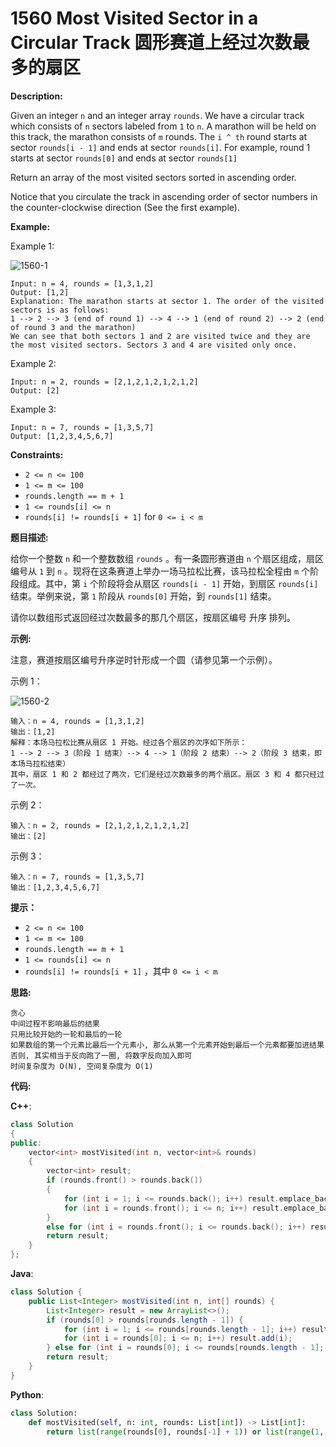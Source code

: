# 1560 Most Visited Sector in  a Circular Track 圆形赛道上经过次数最多的扇区

__Description:__

Given an integer `n` and an integer array `rounds`. We have a circular track which consists of `n` sectors labeled from `1` to `n`. A marathon will be held on this track, the marathon consists of `m` rounds. The `i ^ th` round starts at sector `rounds[i - 1]` and ends at sector `rounds[i]`. For example, round 1 starts at sector `rounds[0]` and ends at sector `rounds[1]`

Return an array of the most visited sectors sorted in ascending order.

Notice that you circulate the track in ascending order of sector numbers in the counter-clockwise direction (See the first example).

__Example:__

Example 1:

![1560-1](https://assets.leetcode.com/uploads/2020/08/14/tmp.jpg)

```text
Input: n = 4, rounds = [1,3,1,2]
Output: [1,2]
Explanation: The marathon starts at sector 1. The order of the visited sectors is as follows:
1 --> 2 --> 3 (end of round 1) --> 4 --> 1 (end of round 2) --> 2 (end of round 3 and the marathon)
We can see that both sectors 1 and 2 are visited twice and they are the most visited sectors. Sectors 3 and 4 are visited only once.
```

Example 2:

```text
Input: n = 2, rounds = [2,1,2,1,2,1,2,1,2]
Output: [2]
```

Example 3:

```text
Input: n = 7, rounds = [1,3,5,7]
Output: [1,2,3,4,5,6,7]
```

__Constraints:__

- `2 <= n <= 100`
- `1 <= m <= 100`
- `rounds.length == m + 1`
- `1 <= rounds[i] <= n`
- `rounds[i] != rounds[i + 1]` for `0 <= i < m`

__题目描述:__

给你一个整数 `n` 和一个整数数组 `rounds` 。有一条圆形赛道由 `n` 个扇区组成，扇区编号从 `1` 到 `n` 。现将在这条赛道上举办一场马拉松比赛，该马拉松全程由 `m` 个阶段组成。其中，第 `i` 个阶段将会从扇区 `rounds[i - 1]` 开始，到扇区 `rounds[i]` 结束。举例来说，第 `1` 阶段从 `rounds[0]` 开始，到 `rounds[1]` 结束。

请你以数组形式返回经过次数最多的那几个扇区，按扇区编号 升序 排列。

__示例:__

注意，赛道按扇区编号升序逆时针形成一个圆（请参见第一个示例）。

示例 1：

![1560-2](https://assets.leetcode-cn.com/aliyun-lc-upload/uploads/2020/08/22/3rd45e.jpg)

```text
输入：n = 4, rounds = [1,3,1,2]
输出：[1,2]
解释：本场马拉松比赛从扇区 1 开始。经过各个扇区的次序如下所示：
1 --> 2 --> 3（阶段 1 结束）--> 4 --> 1（阶段 2 结束）--> 2（阶段 3 结束，即本场马拉松结束）
其中，扇区 1 和 2 都经过了两次，它们是经过次数最多的两个扇区。扇区 3 和 4 都只经过了一次。
```

示例 2：

```text
输入：n = 2, rounds = [2,1,2,1,2,1,2,1,2]
输出：[2]
```

示例 3：

```text
输入：n = 7, rounds = [1,3,5,7]
输出：[1,2,3,4,5,6,7]
```

__提示：__

- `2 <= n <= 100`
- `1 <= m <= 100`
- `rounds.length == m + 1`
- `1 <= rounds[i] <= n`
- `rounds[i] != rounds[i + 1]` ，其中 `0 <= i < m`

__思路:__

```text
贪心
中间过程不影响最后的结果
只用比较开始的一轮和最后的一轮
如果数组的第一个元素比最后一个元素小, 那么从第一个元素开始到最后一个元素都要加进结果
否则, 其实相当于反向跑了一圈, 将数字反向加入即可
时间复杂度为 O(N), 空间复杂度为 O(1)
```

__代码:__

__C++__:

```C++
class Solution 
{
public:
    vector<int> mostVisited(int n, vector<int>& rounds) 
    {
        vector<int> result;
        if (rounds.front() > rounds.back()) 
        {
            for (int i = 1; i <= rounds.back(); i++) result.emplace_back(i);
            for (int i = rounds.front(); i <= n; i++) result.emplace_back(i);
        } 
        else for (int i = rounds.front(); i <= rounds.back(); i++) result.emplace_back(i);
        return result;
    }
};
```

__Java__:

```Java
class Solution {
    public List<Integer> mostVisited(int n, int[] rounds) {
        List<Integer> result = new ArrayList<>();
        if (rounds[0] > rounds[rounds.length - 1]) {
            for (int i = 1; i <= rounds[rounds.length - 1]; i++) result.add(i);
            for (int i = rounds[0]; i <= n; i++) result.add(i);
        } else for (int i = rounds[0]; i <= rounds[rounds.length - 1]; i++) result.add(i);
        return result;
    }
}
```

__Python__:

```Python
class Solution:
    def mostVisited(self, n: int, rounds: List[int]) -> List[int]:
        return list(range(rounds[0], rounds[-1] + 1)) or list(range(1, rounds[-1] + 1)) + list(range(rounds[0], n + 1))
```
